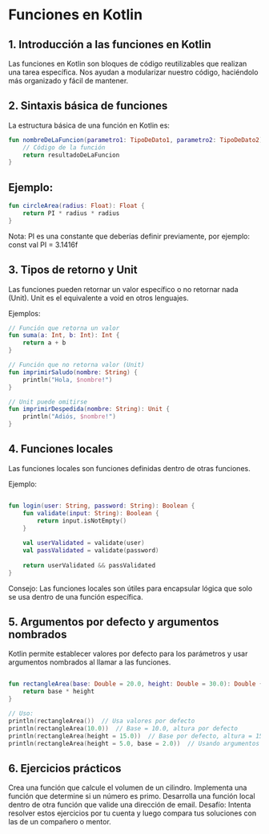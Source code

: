 # Funciones en Kotlin

## 1. Introducción a las funciones en Kotlin
Las funciones en Kotlin son bloques de código reutilizables que realizan una tarea específica. Nos ayudan a modularizar nuestro código, haciéndolo más organizado y fácil de mantener.

## 2. Sintaxis básica de funciones
La estructura básica de una función en Kotlin es:

```kotlin
fun nombreDeLaFuncion(parametro1: TipoDeDato1, parametro2: TipoDeDato2): TipoDeRetorno {
    // Código de la función
    return resultadoDeLaFuncion
}
```
## Ejemplo:

```kotlin
fun circleArea(radius: Float): Float {
    return PI * radius * radius
}
```
Nota: PI es una constante que deberías definir previamente, por ejemplo: const val PI = 3.1416f

## 3. Tipos de retorno y Unit
Las funciones pueden retornar un valor específico o no retornar nada (Unit).
Unit es el equivalente a void en otros lenguajes.

Ejemplos:

```kotlin
// Función que retorna un valor
fun suma(a: Int, b: Int): Int {
    return a + b
}

// Función que no retorna valor (Unit)
fun imprimirSaludo(nombre: String) {
    println("Hola, $nombre!")
}

// Unit puede omitirse
fun imprimirDespedida(nombre: String): Unit {
    println("Adiós, $nombre!")
}
```

## 4. Funciones locales
Las funciones locales son funciones definidas dentro de otras funciones.

Ejemplo:

``` kotlin

fun login(user: String, password: String): Boolean {
    fun validate(input: String): Boolean {
        return input.isNotEmpty()
    }
    
    val userValidated = validate(user)
    val passValidated = validate(password)
    
    return userValidated && passValidated
}
```
Consejo: Las funciones locales son útiles para encapsular lógica que solo se usa dentro de una función específica.

## 5. Argumentos por defecto y argumentos nombrados
Kotlin permite establecer valores por defecto para los parámetros y usar argumentos nombrados al llamar a las funciones.

``` kotlin

fun rectangleArea(base: Double = 20.0, height: Double = 30.0): Double {
    return base * height
}

// Uso:
println(rectangleArea())  // Usa valores por defecto
println(rectangleArea(10.0))  // Base = 10.0, altura por defecto
println(rectangleArea(height = 15.0))  // Base por defecto, altura = 15.0
println(rectangleArea(height = 5.0, base = 2.0))  // Usando argumentos nombrados
```

## 6. Ejercicios prácticos
Crea una función que calcule el volumen de un cilindro.
Implementa una función que determine si un número es primo.
Desarrolla una función local dentro de otra función que valide una dirección de email.
Desafío: Intenta resolver estos ejercicios por tu cuenta y luego compara tus soluciones con las de un compañero o mentor.
